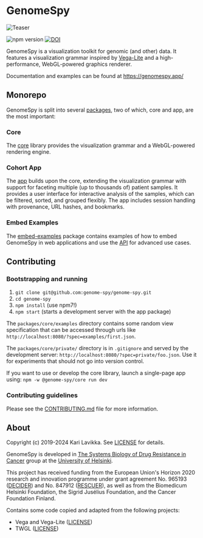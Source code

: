 # GenomeSpy

![Teaser](https://raw.githubusercontent.com/genome-spy/genome-spy/master/docs/img/teaser.png)

![npm version](https://img.shields.io/npm/v/@genome-spy/core)
[![DOI](https://zenodo.org/badge/153765756.svg)](https://zenodo.org/doi/10.5281/zenodo.7852281)

GenomeSpy is a visualization toolkit for genomic (and other) data. It features a
visualization grammar inspired by [Vega-Lite](https://vega.github.io/vega-lite/)
and a high-performance, WebGL-powered graphics renderer.

Documentation and examples can be found at https://genomespy.app/

## Monorepo

GenomeSpy is split into several [packages](./packages/), two of which, core and
app, are the most important:

### Core

The [core](./packages/core/) library provides the visualization grammar and a
WebGL-powered rendering engine.

### Cohort App

The [app](./packages/app/) builds upon the core, extending the visualization
grammar with support for faceting multiple (up to thousands of) patient samples.
It provides a user interface for interactive analysis of the samples, which can
be filtered, sorted, and grouped flexibly. The app includes session handling
with provenance, URL hashes, and bookmarks.

### Embed Examples

The [embed-examples](./packages/embed-examples/) package contains examples of
how to embed GenomeSpy in web applications and use the
[API](https://genomespy.app/docs/api/) for advanced use cases.

## Contributing

### Bootstrapping and running

1. `git clone git@github.com:genome-spy/genome-spy.git`
2. `cd genome-spy`
3. `npm install` (use npm7!)
4. `npm start` (starts a development server with the app package)

The `packages/core/examples` directory contains some random view specification
that can be accessed through urls like
`http://localhost:8080/?spec=examples/first.json`.

The `packages/core/private/` directory is in `.gitignore` and served by the
development server: `http://localhost:8080/?spec=private/foo.json`. Use it for
experiments that should not go into version control.

If you want to use or develop the core library, launch a single-page app using:
`npm -w @genome-spy/core run dev`

### Contributing guidelines

Please see the [CONTRIBUTING.md](./CONTRIBUTING.md) file for more information.

## About

Copyright (c) 2019-2024 Kari Lavikka. See [LICENSE](LICENSE) for details.

GenomeSpy is developed in [The Systems Biology of Drug Resistance in
Cancer](https://www.helsinki.fi/en/researchgroups/systems-biology-of-drug-resistance-in-cancer)
group at the [University of Helsinki](https://www.helsinki.fi/en).

This project has received funding from the European Union's Horizon 2020
research and innovation programme under grant agreement No. 965193
([DECIDER](https://www.deciderproject.eu/)) and No. 847912
([RESCUER](https://www.rescuer.uio.no/)), as well as from the Biomedicum
Helsinki Foundation, the Sigrid Jusélius Foundation, and the Cancer Foundation
Finland.

Contains some code copied and adapted from the following projects:

- Vega and Vega-Lite ([LICENSE](https://github.com/vega/vega-lite/blob/master/LICENSE))
- TWGL ([LICENSE](https://github.com/greggman/twgl.js/blob/master/LICENSE.md))
